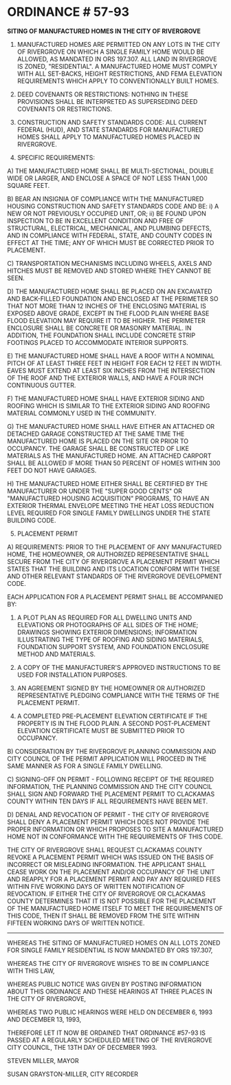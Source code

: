 # ORDINANCE # 57-93

**SITING OF MANUFACTURED HOMES IN THE CITY OF RIVERGROVE**

1) MANUFACTURED HOMES ARE PERMITTED ON ANY LOTS IN THE CITY OF RIVERGROVE ON WHICH A SINGLE FAMILY HOME WOULD BE ALLOWED, AS MANDATED IN ORS 197.307. ALL LAND IN RIVERGROVE IS ZONED, "RESIDENTIAL". A MANUFACTURED HOME MUST COMPLY WITH ALL SET-BACKS, HEIGHT RESTRICTIONS, AND FEMA ELEVATION REQUIREMENTS WHICH APPLY TO CONVENTIONALLY BUILT HOMES.

2) DEED COVENANTS OR RESTRICTIONS: NOTHING IN THESE PROVISIONS SHALL BE INTERPRETED AS SUPERSEDING DEED COVENANTS OR RESTRICTIONS.

3) CONSTRUCTION AND SAFETY STANDARDS CODE: ALL CURRENT FEDERAL (HUD), AND STATE STANDARDS FOR MANUFACTURED HOMES SHALL APPLY TO MANUFACTURED HOMES PLACED IN RIVERGROVE.

4) SPECIFIC REQUIREMENTS:

A) THE MANUFACTURED HOME SHALL BE MULTI-SECTIONAL, DOUBLE WIDE OR LARGER, AND ENCLOSE A SPACE OF NOT LESS THAN 1,000 SQUARE FEET.

B) BEAR AN INSIGNIA OF COMPLIANCE WITH THE MANUFACTURED HOUSING CONSTRUCTION AND SAFETY STANDARDS CODE AND BE:
   i) A NEW OR NOT PREVIOUSLY OCCUPIED UNIT, OR;
   ii) BE FOUND UPON INSPECTION TO BE IN EXCELLENT CONDITION AND FREE OF STRUCTURAL, ELECTRICAL, MECHANICAL, AND PLUMBING DEFECTS, AND IN COMPLIANCE WITH FEDERAL, STATE, AND COUNTY CODES IN EFFECT AT THE TIME; ANY OF WHICH MUST BE CORRECTED PRIOR TO PLACEMENT.

C) TRANSPORTATION MECHANISMS INCLUDING WHEELS, AXELS AND HITCHES MUST BE REMOVED AND STORED WHERE THEY CANNOT BE SEEN.

D) THE MANUFACTURED HOME SHALL BE PLACED ON AN EXCAVATED AND BACK-FILLED FOUNDATION AND ENCLOSED AT THE PERIMETER SO THAT NOT MORE THAN 12 INCHES OF THE ENCLOSING MATERIAL IS EXPOSED ABOVE GRADE, EXCEPT IN THE FLOOD PLAIN WHERE BASE FLOOD ELEVATION MAY REQUIRE IT TO BE HIGHER. THE PERIMETER ENCLOSURE SHALL BE CONCRETE OR MASONRY MATERIAL. IN ADDITION, THE FOUNDATION SHALL INCLUDE CONCRETE STRIP FOOTINGS PLACED TO ACCOMMODATE INTERIOR SUPPORTS.

E) THE MANUFACTURED HOME SHALL HAVE A ROOF WITH A NOMINAL PITCH OF AT LEAST THREE FEET IN HEIGHT FOR EACH 12 FEET IN WIDTH. EAVES MUST EXTEND AT LEAST SIX INCHES FROM THE INTERSECTION OF THE ROOF AND THE EXTERIOR WALLS, AND HAVE A FOUR INCH CONTINUOUS GUTTER.

F) THE MANUFACTURED HOME SHALL HAVE EXTERIOR SIDING AND ROOFING WHICH IS SIMILAR TO THE EXTERIOR SIDING AND ROOFING MATERIAL COMMONLY USED IN THE COMMUNITY.

G) THE MANUFACTURED HOME SHALL HAVE EITHER AN ATTACHED OR DETACHED GARAGE CONSTRUCTED AT THE SAME TIME THE MANUFACTURED HOME IS PLACED ON THE SITE OR PRIOR TO OCCUPANCY. THE GARAGE SHALL BE CONSTRUCTED OF LIKE MATERIALS AS THE MANUFACTURED HOME. AN ATTACHED CARPORT SHALL BE ALLOWED IF MORE THAN 50 PERCENT OF HOMES WITHIN 300 FEET DO NOT HAVE GARAGES.

H) THE MANUFACTURED HOME EITHER SHALL BE CERTIFIED BY THE MANUFACTURER OR UNDER THE "SUPER GOOD CENTS" OR "MANUFACTURED HOUSING ACQUISITION" PROGRAMS, TO HAVE AN EXTERIOR THERMAL ENVELOPE MEETING THE HEAT LOSS REDUCTION LEVEL REQUIRED FOR SINGLE FAMILY DWELLINGS UNDER THE STATE BUILDING CODE.

5) PLACEMENT PERMIT

A) REQUIREMENTS: PRIOR TO THE PLACEMENT OF ANY MANUFACTURED HOME, THE HOMEOWNER, OR AUTHORIZED REPRESENTATIVE SHALL SECURE FROM THE CITY OF RIVERGROVE A PLACEMENT PERMIT WHICH STATES THAT THE BUILDING AND ITS LOCATION CONFORM WITH THESE AND OTHER RELEVANT STANDARDS OF THE RIVERGROVE DEVELOPMENT CODE.

EACH APPLICATION FOR A PLACEMENT PERMIT SHALL BE ACCOMPANIED BY:

1) A PLOT PLAN AS REQUIRED FOR ALL DWELLING UNITS AND ELEVATIONS OR PHOTOGRAPHS OF ALL SIDES OF THE HOME; DRAWINGS SHOWING EXTERIOR DIMENSIONS; INFORMATION ILLUSTRATING THE TYPE OF ROOFING AND SIDING MATERIALS, FOUNDATION SUPPORT SYSTEM, AND FOUNDATION ENCLOSURE METHOD AND MATERIALS.

2) A COPY OF THE MANUFACTURER'S APPROVED INSTRUCTIONS TO BE USED FOR INSTALLATION PURPOSES.

3) AN AGREEMENT SIGNED BY THE HOMEOWNER OR AUTHORIZED REPRESENTATIVE PLEDGING COMPLIANCE WITH THE TERMS OF THE PLACEMENT PERMIT.

4) A COMPLETED PRE-PLACEMENT ELEVATION CERTIFICATE IF THE PROPERTY IS IN THE FLOOD PLAIN. A SECOND POST-PLACEMENT ELEVATION CERTIFICATE MUST BE SUBMITTED PRIOR TO OCCUPANCY.

B) CONSIDERATION BY THE RIVERGROVE PLANNING COMMISSION AND CITY COUNCIL OF THE PERMIT APPLICATION WILL PROCEED IN THE SAME MANNER AS FOR A SINGLE FAMILY DWELLING.

C) SIGNING-OFF ON PERMIT - FOLLOWING RECEIPT OF THE REQUIRED INFORMATION, THE PLANNING COMMISSION AND THE CITY COUNCIL SHALL SIGN AND FORWARD THE PLACEMENT PERMIT TO CLACKAMAS COUNTY WITHIN TEN DAYS IF ALL REQUIREMENTS HAVE BEEN MET.

D) DENIAL AND REVOCATION OF PERMIT - THE CITY OF RIVERGROVE SHALL DENY A PLACEMENT PERMIT WHICH DOES NOT PROVIDE THE PROPER INFORMATION OR WHICH PROPOSES TO SITE A MANUFACTURED HOME NOT IN CONFORMANCE WITH THE REQUIREMENTS OF THIS CODE.

THE CITY OF RIVERGROVE SHALL REQUEST CLACKAMAS COUNTY REVOKE A PLACEMENT PERMIT WHICH WAS ISSUED ON THE BASIS OF INCORRECT OR MISLEADING INFORMATION. THE APPLICANT SHALL CEASE WORK ON THE PLACEMENT AND/OR OCCUPANCY OF THE UNIT AND REAPPLY FOR A PLACEMENT PERMIT AND PAY ANY REQUIRED FEES WITHIN FIVE WORKING DAYS OF WRITTEN NOTIFICATION OF REVOCATION. IF EITHER THE CITY OF RIVERGROVE OR CLACKAMAS COUNTY DETERMINES THAT IT IS NOT POSSIBLE FOR THE PLACEMENT OF THE MANUFACTURED HOME ITSELF TO MEET THE REQUIREMENTS OF THIS CODE, THEN IT SHALL BE REMOVED FROM THE SITE WITHIN FIFTEEN WORKING DAYS OF WRITTEN NOTICE.

---

WHEREAS THE SITING OF MANUFACTURED HOMES ON ALL LOTS ZONED FOR SINGLE FAMILY RESIDENTIAL IS NOW MANDATED BY ORS 197.307,

WHEREAS THE CITY OF RIVERGROVE WISHES TO BE IN COMPLIANCE WITH THIS LAW,

WHEREAS PUBLIC NOTICE WAS GIVEN BY POSTING INFORMATION ABOUT THIS ORDINANCE AND THESE HEARINGS AT THREE PLACES IN THE CITY OF RIVERGROVE,

WHEREAS TWO PUBLIC HEARINGS WERE HELD ON DECEMBER 6, 1993 AND DECEMBER 13, 1993,

THEREFORE LET IT NOW BE ORDAINED THAT ORDINANCE #57-93 IS PASSED AT A REGULARLY SCHEDULED MEETING OF THE RIVERGROVE CITY COUNCIL, THE 13TH DAY OF DECEMBER 1993.

STEVEN MILLER, MAYOR

SUSAN GRAYSTON-MILLER, CITY RECORDER